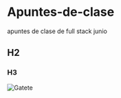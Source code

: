 # Apuntes-de-clase
apuntes de clase de full stack junio


## H2

### H3


![Gatete](https://www.clinicas-veterpet.com/wp-content/uploads/2024/02/blog-veterpet-edad-gatitos.jpg)
